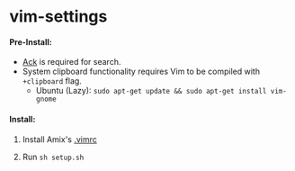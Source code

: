 # vim-settings

#### Pre-Install:
* [Ack](https://beyondgrep.com/install) is required for search.
* System clipboard functionality requires Vim to be compiled with `+clipboard` flag.
  - Ubuntu (Lazy): `sudo apt-get update && sudo apt-get install vim-gnome`

#### Install:

1. Install Amix's [.vimrc](https://github.com/amix/vimrc)

2. Run `sh setup.sh`
